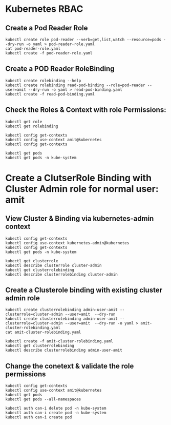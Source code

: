 # Kubernetes RBAC

## Create a Pod Reader Role
```
kubectl create role pod-reader --verb=get,list,watch --resource=pods --dry-run -o yaml > pod-reader-role.yaml
cat pod-reader-role.yaml
kubectl create -f pod-reader-role.yaml
```

## Create a POD Reader RoleBinding
```
kubectl create rolebinding --help
kubectl create rolebinding read-pod-binding --role=pod-reader --user=amit --dry-run -o yaml > read-pod-binding.yaml
kubectl create -f read-pod-binding.yaml
```

## Check the Roles & Context with role Permissions:
```
kubectl get role
kubectl get rolebinding

kubectl config get-contexts
kubectl config use-context amit@kubernetes
kubectl config get-contexts

kubectl get pods
kubectl get pods -n kube-system
```


# Create a ClutserRole Binding with Cluster Admin role for normal user: amit


## View Cluster & Binding via kubernetes-admin context
```
kubectl config get-contexts
kubectl config use-context kubernetes-admin@kubernetes
kubectl config get-contexts
kubectl get pods -n kube-system

kubectl get clusterrole
kubectl describe clusterrole cluster-admin
kubectl get clusterrolebinding
kubectl describe clusterrolebinding cluster-admin
```

## Create a Clusterole binding with existing cluster admin role
```
kubectl create clusterrolebinding admin-user-amit --clusterrole=cluster-admin --user=amit  --dry-run
kubectl create clusterrolebinding admin-user-amit --clusterrole=cluster-admin --user=amit  --dry-run -o yaml > amit-cluster-rolebinding.yaml
cat amit-cluster-rolebinding.yaml

kubectl create -f amit-cluster-rolebinding.yaml
kubectl get clusterrolebinding
kubectl describe clusterrolebinding admin-user-amit
```

## Change the conetext & validate the role permissions
```
kubectl config get-contexts
kubectl config use-context amit@kubernetes
kubectl get pods
kubectl get pods --all-namespaces
```
```
kubectl auth can-i delete pod -n kube-system
kubectl auth can-i create pod -n kube-system
kubectl auth can-i create pod

```


